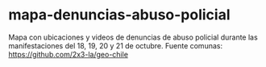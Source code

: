 # mapa-denuncias-abuso-policial
Mapa con ubicaciones y videos de denuncias de abuso policial durante las manifestaciones del 18, 19, 20 y 21 de octubre.
Fuente comunas: https://github.com/2x3-la/geo-chile